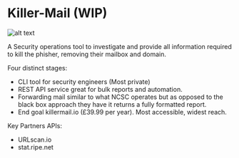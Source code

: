 # Killer-Mail (WIP)

![alt text](https://i.paste.pics/2c4e0bfa28229f911bbbbb540e62a384.png)


A Security operations tool to investigate and provide all information required to kill the phisher, removing their mailbox and domain.

Four distinct stages:
* CLI tool for security engineers (Most private)
* REST API service great for bulk reports and automation.
* Forwarding mail similar to what NCSC operates but as opposed to the black box approach they have it returns a fully formatted report.
* End goal killermail.io (£39.99 per year). Most accessible, widest reach.

Key Partners APIs:
* URLscan.io
* stat.ripe.net
